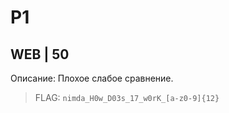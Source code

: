 # P1
## WEB | 50

Описание:
Плохое слабое сравнение.

> FLAG: `nimda_H0w_D03s_17_w0rK_[a-z0-9]{12}`
